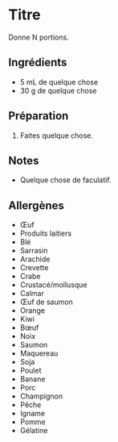 Titre
=====

Donne N portions.

Ingrédients
-----------
* 5 mL de quelque chose
* 30 g de quelque chose

Préparation
-----------
1. Faites quelque chose.

Notes
-----
* Quelque chose de faculatif.

Allergènes
----------
* Œuf
* Produits laitiers
* Blé
* Sarrasin
* Arachide
* Crevette
* Crabe
* Crustacé/mollusque
* Calmar
* Œuf de saumon
* Orange
* Kiwi
* Bœuf
* Noix
* Saumon
* Maquereau
* Soja
* Poulet
* Banane
* Porc
* Champignon
* Pêche
* Igname
* Pomme
* Gélatine
